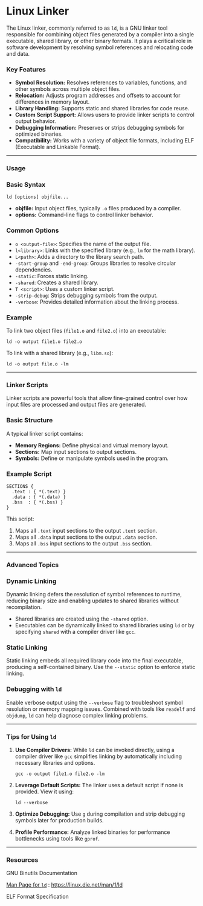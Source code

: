 # Linux Linker

The Linux linker, commonly referred to as `ld`, is a GNU linker tool responsible for combining object files generated by a compiler into a single executable, shared library, or other binary formats. It plays a critical role in software development by resolving symbol references and relocating code and data.

### Key Features

- **Symbol Resolution:** Resolves references to variables, functions, and other symbols across multiple object files.
- **Relocation:** Adjusts program addresses and offsets to account for differences in memory layout.
- **Library Handling:** Supports static and shared libraries for code reuse.
- **Custom Script Support:** Allows users to provide linker scripts to control output behavior.
- **Debugging Information:** Preserves or strips debugging symbols for optimized binaries.
- **Compatibility:** Works with a variety of object file formats, including ELF (Executable and Linkable Format).

---

### Usage

### Basic Syntax

```
ld [options] objfile...
```

- **objfile:** Input object files, typically `.o` files produced by a compiler.
- **options:** Command-line flags to control linker behavior.

### Common Options

- `o <output-file>`: Specifies the name of the output file.
- `l<library>`: Links with the specified library (e.g., `lm` for the math library).
- `L<path>`: Adds a directory to the library search path.
- `-start-group` and `-end-group`: Groups libraries to resolve circular dependencies.
- `-static`: Forces static linking.
- `-shared`: Creates a shared library.
- `T <script>`: Uses a custom linker script.
- `-strip-debug`: Strips debugging symbols from the output.
- `-verbose`: Provides detailed information about the linking process.

### Example

To link two object files (`file1.o` and `file2.o`) into an executable:

```
ld -o output file1.o file2.o
```

To link with a shared library (e.g., `libm.so`):

```
ld -o output file.o -lm
```

---

### Linker Scripts

Linker scripts are powerful tools that allow fine-grained control over how input files are processed and output files are generated.

### Basic Structure

A typical linker script contains:

- **Memory Regions:** Define physical and virtual memory layout.
- **Sections:** Map input sections to output sections.
- **Symbols:** Define or manipulate symbols used in the program.

### Example Script

```
SECTIONS {
  .text : { *(.text) }
  .data : { *(.data) }
  .bss  : { *(.bss) }
}
```

This script:

1. Maps all `.text` input sections to the output `.text` section.
2. Maps all `.data` input sections to the output `.data` section.
3. Maps all `.bss` input sections to the output `.bss` section.

---

### Advanced Topics

### Dynamic Linking

Dynamic linking defers the resolution of symbol references to runtime, reducing binary size and enabling updates to shared libraries without recompilation.

- Shared libraries are created using the `-shared` option.
- Executables can be dynamically linked to shared libraries using `ld` or by specifying `shared` with a compiler driver like `gcc`.

### Static Linking

Static linking embeds all required library code into the final executable, producing a self-contained binary. Use the `--static` option to enforce static linking.

### Debugging with `ld`

Enable verbose output using the `--verbose` flag to troubleshoot symbol resolution or memory mapping issues. Combined with tools like `readelf` and `objdump`, `ld` can help diagnose complex linking problems.

---

### Tips for Using `ld`

1. **Use Compiler Drivers:** While `ld` can be invoked directly, using a compiler driver like `gcc` simplifies linking by automatically including necessary libraries and options.
    
    ```
    gcc -o output file1.o file2.o -lm
    ```
    
2. **Leverage Default Scripts:** The linker uses a default script if none is provided. View it using:
    
    ```
    ld --verbose
    ```
    
3. **Optimize Debugging:** Use `g` during compilation and strip debugging symbols later for production builds.
4. **Profile Performance:** Analyze linked binaries for performance bottlenecks using tools like `gprof`.

---

### Resources

GNU Binutils Documentation

[Man Page for `ld`](https://linux.die.net/man/1/ld) : https://linux.die.net/man/1/ld

ELF Format Specification
